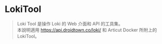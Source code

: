 # LokiTool
> Loki Tool 是操作 Loki 的 Web 介面和 API 的工具集。  
> 本說明適用 https://api.droidtown.co/loki/ 和 Articut Docker 所附上的 LokiTool。
